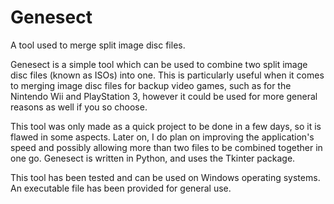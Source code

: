 # Genesect
A tool used to merge split image disc files. 

Genesect is a simple tool which can be used to combine two split image disc files (known as ISOs) into one. This is particularly useful when it comes to merging image disc files for backup video games, such as for the Nintendo Wii and PlayStation 3, however it could be used for more general reasons as well if you so choose.

This tool was only made as a quick project to be done in a few days, so it is flawed in some aspects. Later on, I do plan on improving the application's speed and possibly allowing more than two files to be combined together in one go. Genesect is written in Python, and uses the Tkinter package.

This tool has been tested and can be used on Windows operating systems. An executable file has been provided for general use.